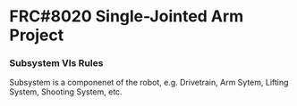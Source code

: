 # FRC#8020 Single-Jointed Arm Project

### Subsystem VIs Rules
Subsystem is a componenet of the robot, e.g. Drivetrain, Arm Sytem, Lifting System, Shooting System, etc.

